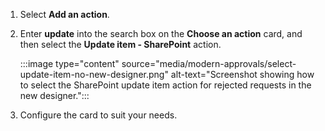 1. Select **Add an action**.
2. Enter **update** into the search box on the **Choose an action** card, and then select the **Update item - SharePoint** action.
   
    :::image type="content" source="media/modern-approvals/select-update-item-no-new-designer.png" alt-text="Screenshot showing how to select the SharePoint update item action for rejected requests in the new designer.":::
4. Configure the card to suit your needs.
